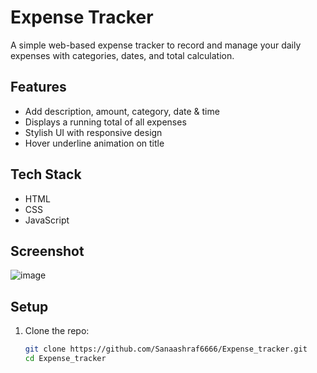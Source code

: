 
# Expense Tracker 

A simple web-based expense tracker to record and manage your daily expenses with categories, dates, and total calculation.

## Features
- Add description, amount, category, date & time
- Displays a running total of all expenses
- Stylish UI with responsive design
- Hover underline animation on title

## Tech Stack
- HTML
- CSS
- JavaScript

## Screenshot

![image](https://github.com/user-attachments/assets/5b4bf72f-72c9-41b7-b762-26da43fc12c9)


## Setup
1. Clone the repo:
   ```bash
   git clone https://github.com/Sanaashraf6666/Expense_tracker.git
   cd Expense_tracker
